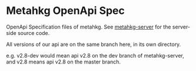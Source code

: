 # Metahkg OpenApi Spec

OpenApi Specification files of metahkg.
See [metahkg-server](https://gitlab.com/metahkg/metahkg-server) for the server-side source code.

All versions of our api are on the same branch here, in its own directory.

e.g. v2.8-dev would mean api v2.8 on the dev branch of metahkg-server, and v2.8 means api v2.8 on the master branch.
